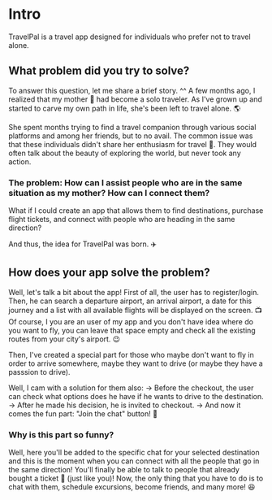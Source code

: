 
# **Intro**
TravelPal is a travel app designed for individuals who prefer not to travel alone.

## What problem did you try to solve? 
To answer this question, let me share a brief story. ^^
A few months ago, I realized that my mother 👩  had become a solo traveler. As I've grown up and started to carve my own path in life, she's been left to travel alone. 🌎

She spent months trying to find a travel companion through various social platforms and among her friends, but to no avail. The common issue was that these individuals didn't share her enthusiasm for travel 🧳. They would often talk about the beauty of exploring the world, but never took any action.

### The problem: How can I assist people who are in the same situation as my mother? How can I connect them?
What if I could create an app that allows them to find destinations, purchase flight tickets, and connect with people who are heading in the same direction?

And thus, the idea for TravelPal was born. ✈️

## How does your app solve the problem?
Well, let's talk a bit about the app!
First of all, the user has to register/login. Then, he can search a departure airport, an arrival airport, a date for this journey and a list with all available flights will be displayed on the screen. 📺 
Of course, I you are an user of my app and you don't have idea where do you want to fly, you can leave that space empty and check all the existing routes from your city's airport. 😉

Then, I've created a special part for those who maybe don't want to fly in order to arrive somewhere, maybe they want to drive (or maybe they have a passsion to drive).

 Well, I cam with a solution for them also: 
-> Before the checkout, the user can check what options does he have if he wants to drive to the destination.
-> After he made his decision, he is invited to checkout. 
-> And now it comes the fun part: "Join the chat" button! 💬 

### Why is this part so funny?
Well, here you'll be added to the specific chat for your selected destination and this is the moment when you can connect with all the people that go in the same direction! You'll finally be able to talk to people that already bought a ticket 🎫 (just like you)! Now, the only thing that you have to do is to chat with them, schedule excursions, become friends, and many more! 😆
